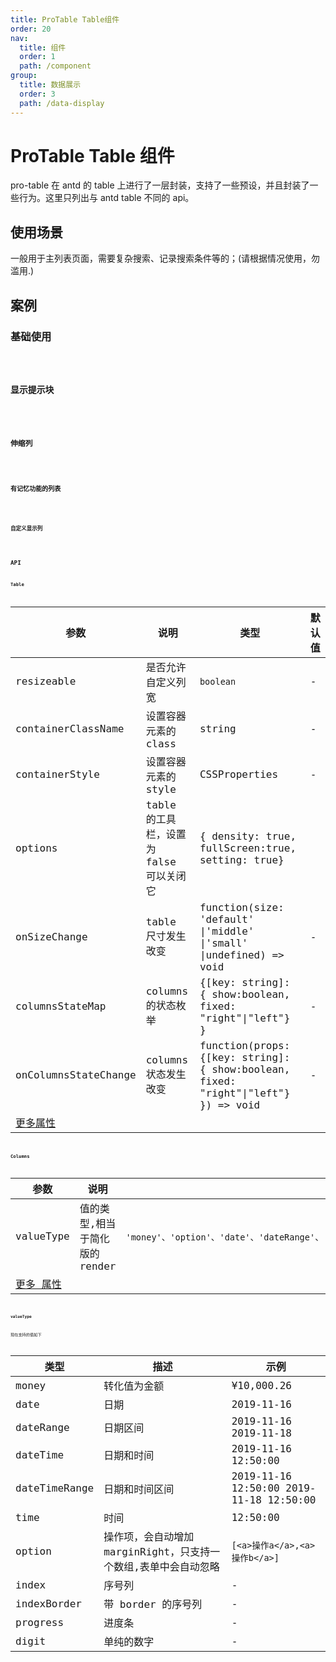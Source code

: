 ```yaml
---
title: ProTable Table组件
order: 20
nav:
  title: 组件
  order: 1
  path: /component
group:
  title: 数据展示
  order: 3
  path: /data-display
---
```


# ProTable Table 组件

pro-table 在 antd 的 table 上进行了一层封装，支持了一些预设，并且封装了一些行为。这里只列出与 antd table 不同的 api。

## 使用场景

一般用于主列表页面，需要复杂搜索、记录搜索条件等的；(请根据情况使用，勿滥用.)

## 案例

### 基础使用

<code src="../demos/pro-table/base.tsx" />

### 显示提示块

<code src="../demos/pro-table/custom-container.tsx" />

### 伸缩列

<code src="../demos/pro-table/resize-columns.tsx" />

### 有记忆功能的列表

<code src="../demos/pro-table/with-record.tsx" />

### 自定义显示列

<code src="../demos/pro-table/columns-state.tsx" />

## API

### Table

| 参数 | 说明 | 类型 | 默认值 |
| --- | --- | --- | --- |
| resizeable | 是否允许自定义列宽 | `boolean` | - |
| containerClassName | 设置容器元素的 class | string | - |
| containerStyle | 设置容器元素的 style | CSSProperties | - |
| options | table 的工具栏，设置为 false 可以关闭它 | { density: true, fullScreen:true, setting: true} |
| onSizeChange | table 尺寸发生改变 | function(size: 'default' \|'middle' \|'small' \|undefined) => void | - |
| columnsStateMap | columns 的状态枚举 | {[key: string]: { show:boolean, fixed: "right"\|"left"} } | - |
| onColumnsStateChange | columns 状态发生改变 | function(props: {[key: string]: { show:boolean, fixed: "right"\|"left"} }) => void | - |
| [更多属性 ](https://ant.design/components/table-cn/#API) |  |  |  |

### Columns

| 参数 | 说明 | 类型 | 默认值 |
| --- | --- | --- | --- |
| valueType | 值的类型,相当于简化版的 render | `'money'、'option'、'date'、'dateRange'、'dateTime'、'dateTimeRange'、'time'、'index'、'indexBorder'、'progress'、'digit'` | 'text' |
| [更多 属性 ](https://ant.design/components/table-cn/#Column) |  |

#### valueType

现在支持的值如下

| 类型 | 描述 | 示例 |
| --- | --- | --- |
| money | 转化值为金额 | ¥10,000.26 |
| date | 日期 | 2019-11-16 |
| dateRange | 日期区间 | 2019-11-16 2019-11-18 |
| dateTime | 日期和时间 | 2019-11-16 12:50:00 |
| dateTimeRange | 日期和时间区间 | 2019-11-16 12:50:00 2019-11-18 12:50:00 |
| time | 时间 | 12:50:00 |
| option | 操作项，会自动增加 marginRight，只支持一个数组,表单中会自动忽略 | `[<a>操作a</a>,<a>操作b</a>]` |
| index | 序号列 | - |
| indexBorder | 带 border 的序号列 | - |
| progress | 进度条 | - |
| digit | 单纯的数字 | - |
